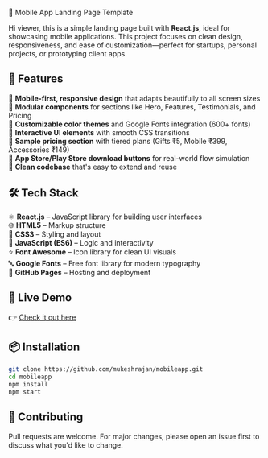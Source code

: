 📱 Mobile App Landing Page Template

Hi viewer, this is a simple landing page built with **React.js**, ideal for showcasing mobile applications. This project focuses on clean design, responsiveness, and ease of customization—perfect for startups, personal projects, or prototyping client apps.

## 🌟 Features

🔹 **Mobile-first, responsive design** that adapts beautifully to all screen sizes  
🔹 **Modular components** for sections like Hero, Features, Testimonials, and Pricing   
🔹 **Customizable color themes** and Google Fonts integration (600+ fonts)  
🔹 **Interactive UI elements** with smooth CSS transitions  
🔹 **Sample pricing section** with tiered plans (Gifts ₹5, Mobile ₹399, Accessories ₹149)  
🔹 **App Store/Play Store download buttons** for real-world flow simulation  
🔹 **Clean codebase** that's easy to extend and reuse  

## 🛠 Tech Stack  

⚛️ **React.js** – JavaScript library for building user interfaces  
🌐 **HTML5** – Markup structure  
🎨 **CSS3** – Styling and layout  
🧠 **JavaScript (ES6)** – Logic and interactivity  
⭐ **Font Awesome** – Icon library for clean UI visuals  
🔤 **Google Fonts** – Free font library for modern typography  
🚀 **GitHub Pages** – Hosting and deployment


## 🚀 Live Demo

👉 [Check it out here](https://mukeshrajan.github.io/mobileapp/)

## 📦 Installation

```bash
git clone https://github.com/mukeshrajan/mobileapp.git
cd mobileapp
npm install
npm start
```

## 🤝 Contributing

Pull requests are welcome. For major changes, please open an issue first to discuss what you'd like to change.


